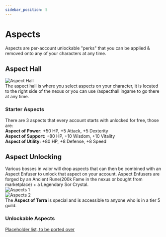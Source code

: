 ```yaml
---
sidebar_position: 5
---
```


# Aspects
Aspects are per-account unlockable "perks" that you can be applied & removed onto any of your characters at any time.

## Aspect Hall
![Aspect Hall](https://i.imgur.com/yKxwoAd.png)  
The aspect hall is where you select aspects on your character, it is located to the right side of the nexus or you can use /aspecthall ingame to go there at any time.

### Starter Aspects
There are 3 aspects that every account starts with unlocked for free, those are:  
**Aspect of Power:** +50 HP, +5 Attack, +5 Dexterity  
**Aspect of Support:** +80 HP, +10 Wisdom, +10 Vitality  
**Aspect of Utility:** +80 HP, +8 Defense, +8 Speed

## Aspect Unlocking
Various bosses in valor will drop aspects that can then be combined with an Aspect Enfuser to unlock that aspect on your account.
Aspect Enfusers are forged by an Ancient Rune(200k Fame in the nexus or bought from marketplace) + a Legendary Sor Crystal.  
![Aspects 1](https://cdn.discordapp.com/attachments/950594019463954443/950594167057313882/unknown.png)  
![Aspects 2](https://cdn.discordapp.com/attachments/950594019463954443/950594198032228432/unknown.png)  
The **Aspect of Terra** is special and is accessible to anyone who is in a tier 5 guild.


### Unlockable Aspects
[Placeholder list, to be ported over](https://docs.google.com/document/d/15PVh8JpINav9iNmGch8VHajk90lFQvk3Sb1eXzxf3LE/edit)